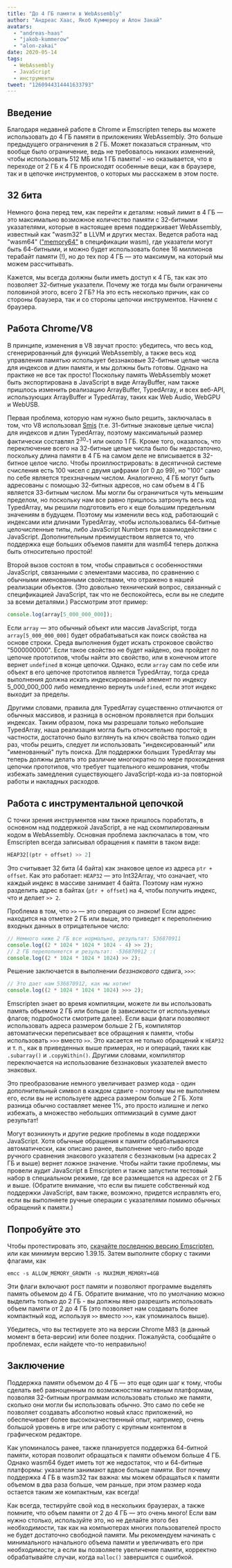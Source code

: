```yaml
---
title: "До 4 ГБ памяти в WebAssembly"
author: "Андреас Хаас, Якоб Куммероу и Алон Закай"
avatars: 
  - "andreas-haas"
  - "jakob-kummerow"
  - "alon-zakai"
date: 2020-05-14
tags: 
  - WebAssembly
  - JavaScript
  - инструменты
tweet: "1260944314441633793"
---
```


## Введение

Благодаря недавней работе в Chrome и Emscripten теперь вы можете использовать до 4 ГБ памяти в приложениях WebAssembly. Это больше предыдущего ограничения в 2 ГБ. Может показаться странным, что вообще было ограничение, ведь не требовалось никаких изменений, чтобы использовать 512 МБ или 1 ГБ памяти! - но оказывается, что в переходе от 2 ГБ к 4 ГБ происходят особенные вещи, как в браузере, так и в цепочке инструментов, о которых мы расскажем в этом посте.

<!--truncate-->
## 32 бита

Немного фона перед тем, как перейти к деталям: новый лимит в 4 ГБ — это максимально возможное количество памяти с 32-битными указателями, которые в настоящее время поддерживает WebAssembly, известный как "wasm32" в LLVM и других местах. Ведется работа над "wasm64" (["memory64"](https://github.com/WebAssembly/memory64/blob/master/proposals/memory64/Overview.md) в спецификации wasm), где указатели могут быть 64-битными, и можно будет использовать более 16 миллионов терабайт памяти (!), но до тех пор 4 ГБ — это максимум, на который мы можем рассчитывать.

Кажется, мы всегда должны были иметь доступ к 4 ГБ, так как это позволяет 32-битные указатели. Почему же тогда мы были ограничены половиной этого, всего 2 ГБ? На это есть несколько причин, как со стороны браузера, так и со стороны цепочки инструментов. Начнем с браузера.

## Работа Chrome/V8

В принципе, изменения в V8 звучат просто: убедитесь, что весь код, сгенерированный для функций WebAssembly, а также весь код управления памятью использует беззнаковые 32-битные целые числа для индексов и длин памяти, и мы должны быть готовы. Однако на практике не все так просто! Поскольку память WebAssembly может быть экспортирована в JavaScript в виде ArrayBuffer, нам также пришлось изменить реализацию ArrayBuffer, TypedArray, и всех веб-API, использующих ArrayBuffer и TypedArray, таких как Web Audio, WebGPU и WebUSB.

Первая проблема, которую нам нужно было решить, заключалась в том, что V8 использовал [Smis](https://v8.dev/blog/pointer-compression#value-tagging-in-v8) (т.е. 31-битные знаковые целые числа) для индексов и длин TypedArray, поэтому максимальный размер фактически составлял 2<sup>30</sup>-1 или около 1 ГБ. Кроме того, оказалось, что переключение всего на 32-битные целые числа было бы недостаточно, поскольку длина памяти в 4 ГБ на самом деле не вписывается в 32-битное целое число. Чтобы проиллюстрировать: в десятичной системе счисления есть 100 чисел с двумя цифрами (от 0 до 99), но "100" само по себе является трехзначным числом. Аналогично, 4 ГБ могут быть адресованы с помощью 32-битных адресов, но сам объем в 4 ГБ является 33-битным числом. Мы могли бы ограничиться чуть меньшим пределом, но поскольку нам все равно пришлось затронуть весь код TypedArray, мы решили подготовить его к еще большим предельным значениям в будущем. Поэтому мы изменили весь код, работающий с индексами или длинами TypedArray, чтобы использовались 64-битные целочисленные типы, либо JavaScript Numbers при взаимодействии с JavaScript. Дополнительным преимуществом является то, что поддержка еще больших объемов памяти для wasm64 теперь должна быть относительно простой!

Второй вызов состоял в том, чтобы справиться с особенностями JavaScript, связанными с элементами массива, по сравнению с обычными именованными свойствами, что отражено в нашей реализации объектов. (Это довольно технический вопрос, связанный с спецификацией JavaScript, так что не беспокойтесь, если вы не следите за всеми деталями.) Рассмотрим этот пример:

```js
console.log(array[5_000_000_000]);
```

Если `array` — это обычный объект или массив JavaScript, тогда `array[5_000_000_000]` будет обрабатываться как поиск свойства на основе строки. Среда выполнения будет искать строковое свойство "5000000000". Если такое свойство не будет найдено, она пройдет по цепочке прототипов, чтобы найти это свойство, или в конечном итоге вернет `undefined` в конце цепочки. Однако, если `array` сам по себе или объект в его цепочке прототипов является TypedArray, тогда среда выполнения должна искать индексированный элемент по индексу 5_000_000_000 либо немедленно вернуть `undefined`, если этот индекс выходит за пределы.

Другими словами, правила для TypedArray существенно отличаются от обычных массивов, и разница в основном проявляется при больших индексах. Таким образом, пока мы разрешали только небольшие TypedArray, наша реализация могла быть относительно простой; в частности, достаточно было взглянуть на ключ свойства только один раз, чтобы решить, следует ли использовать "индексированный" или "именованный" путь поиска. Для поддержки больших TypedArray мы теперь должны делать это различие многократно по мере прохождения цепочки прототипов, что требует тщательного кеширования, чтобы избежать замедления существующего JavaScript-кода из-за повторной работы и накладных расходов.

## Работа с инструментальной цепочкой

С точки зрения инструментов нам также пришлось поработать, в основном над поддержкой JavaScript, а не над скомпилированным кодом в WebAssembly. Основная проблема заключалась в том, что Emscripten всегда записывал обращения к памяти в таком виде:

```js
HEAP32[(ptr + offset) >> 2]
```

Это считывает 32 бита (4 байта) как знаковое целое из адреса `ptr + offset`. Как это работает: `HEAP32` — это Int32Array, что означает, что каждый индекс в массиве занимает 4 байта. Поэтому нам нужно разделить адрес в байтах (`ptr + offset`) на 4, чтобы получить индекс, что и делает `>> 2`.

Проблема в том, что `>>` — это операция со *знаком*! Если адрес находится на отметке 2 ГБ или выше, это приведет к переполнению входных данных в отрицательное число:

```js
// Немного ниже 2 ГБ все нормально, результат: 536870911
console.log((2 * 1024 * 1024 * 1024 - 4) >> 2);
// 2 ГБ переполняется и результат: -536870912 :(
console.log((2 * 1024 * 1024 * 1024) >> 2);
```

Решение заключается в выполнении *беззнакового* сдвига, `>>>`:

```js
// Это дает нам 536870912, как мы хотим!
console.log((2 * 1024 * 1024 * 1024) >>> 2);
```

Emscripten знает во время компиляции, можете ли вы использовать память объемом 2 ГБ или больше (в зависимости от используемых флагов; подробности смотрите далее). Если ваши флаги позволяют использовать адреса размером больше 2 ГБ, компилятор автоматически переписывает все обращения к памяти, чтобы использовать `>>>` вместо `>>`. Это касается не только обращений к `HEAP32` и т. п., как в приведенных выше примерах, но и операций, таких как `.subarray()` и `.copyWithin()`. Другими словами, компилятор переключается на использование беззнаковых указателей вместо знаковых.

Это преобразование немного увеличивает размер кода - один дополнительный символ в каждом сдвиге - поэтому мы не выполняем его, если вы не используете адреса размером больше 2 ГБ. Хотя разница обычно составляет менее 1%, это просто излишне и легко избежать, а множество небольших оптимизаций в сумме дают результат!

Могут возникнуть и другие редкие проблемы в коде поддержки JavaScript. Хотя обычные обращения к памяти обрабатываются автоматически, как описано ранее, выполнение чего-либо вроде ручного сравнения знакового указателя с беззнаковым (на адресах 2 ГБ и выше) вернет ложное значение. Чтобы найти такие проблемы, мы провели аудит JavaScript в Emscripten и также запустили тестовый набор в специальном режиме, где все размещается на адресах от 2 ГБ и выше. (Обратите внимание, что если вы пишете собственный код поддержки JavaScript, вам также, возможно, придется исправлять его, если вы выполняете ручные операции с указателями помимо обычных обращений к памяти.)

## Попробуйте это

Чтобы протестировать это, [скачайте последнюю версию Emscripten](https://emscripten.org/docs/getting_started/downloads.html), или как минимум версию 1.39.15. Затем выполните сборку с такими флагами, как

```
emcc -s ALLOW_MEMORY_GROWTH -s MAXIMUM_MEMORY=4GB
```

Эти флаги включают рост памяти и позволяют программе выделять память объемом до 4 ГБ. Обратите внимание, что по умолчанию можно выделить только до 2 ГБ - вы должны явно разрешить использовать объем памяти от 2 до 4 ГБ (это позволяет нам создавать более компактный код, используя `>>` вместо `>>>`, как упоминалось выше).

Убедитесь, что вы тестируете это на версии Chrome M83 (в данный момент в бета-версии) или более поздних. Пожалуйста, сообщайте о проблемах, если найдете что-то неправильно!

## Заключение

Поддержка памяти объемом до 4 ГБ — это еще один шаг к тому, чтобы сделать веб равноценным по возможностям нативным платформам, позволяя 32-битным программам использовать столько же памяти, сколько они могли бы использовать обычно. Это само по себе не позволяет создавать абсолютно новый класс приложений, но обеспечивает более высококачественный опыт, например, очень большой уровень в игре или работу с крупным контентом в графическом редакторе.

Как упоминалось ранее, также планируется поддержка 64-битной памяти, которая позволит обращаться к памяти объемом больше 4 ГБ. Однако wasm64 будет иметь тот же недостаток, что и 64-битные платформы: указатели занимают вдвое больше памяти. Вот почему поддержка 4 ГБ в wasm32 так важна: мы можем обращаться к памяти объемом в два раза больше, чем раньше, при этом размер кода остается таким же компактным, как всегда!

Как всегда, тестируйте свой код в нескольких браузерах, а также помните, что объем памяти от 2 до 4 ГБ — это очень много! Если вам нужно столько, используйте это, но не делайте этого без необходимости, так как на компьютерах многих пользователей просто не будет достаточно свободной памяти. Мы рекомендуем начинать с минимального начального объема памяти и увеличивать его при необходимости; а если вы позволяете увеличение памяти, корректно обрабатывайте случаи, когда `malloc()` завершится с ошибкой.
